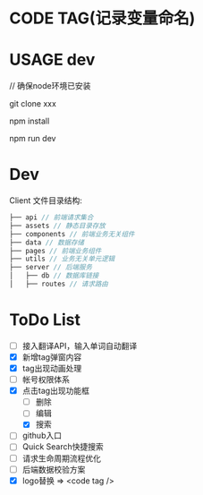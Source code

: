 
CODE TAG(记录变量命名)
================
  

USAGE dev
=========
// 确保node环境已安装

git clone xxx

npm install

npm run dev

Dev
===
Client 文件目录结构:
```js
├── api // 前端请求集合
├── assets // 静态目录存放
├── components // 前端业务无关组件
├── data // 数据存储
├── pages // 前端业务组件
├── utils // 业务无关单元逻辑
├── server // 后端服务
│   ├── db // 数据库链接
│   ├── routes // 请求路由
```
ToDo List
=========

- [ ] 接入翻译API，输入单词自动翻译
- [x] 新增tag弹窗内容
- [x] tag出现动画处理
- [ ] 帐号权限体系
- [x] 点击tag出现功能框
  - [ ] 删除
  - [ ] 编辑
  - [x] 搜索
- [ ] github入口
- [ ] Quick Search快捷搜索
- [ ] 请求生命周期流程优化
- [ ] 后端数据校验方案
- [x] logo替换 => \<code tag \/\>

